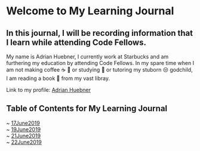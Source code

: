 # Welcome to My Learning Journal
## In this journal, I will be recording information that I learn while attending Code Fellows. 

My name is Adrian Huebner, I currently work at Starbucks and am furthering my education by attending Code Fellows. In my spare time when I am not making coffee :coffee: :tea: or studying :school_satchel: or tutoring my stuborn :unamused: godchild, I am reading a book :book: from my vast libray.

Link to my profile: [Adrian Huebner](https://github.com/adrianhuebner)

## Table of Contents for My Learning Journal     
~ [17June2019](17June2019.md)     
~ [19June2019](19June2019.md)     
~ [21June2019](21June2019.md)    
~ [22June2019](22June2019.md)    